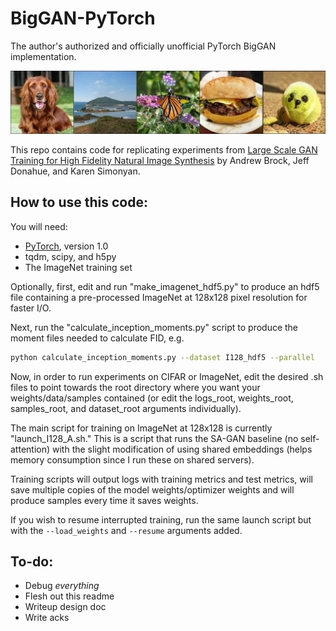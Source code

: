# BigGAN-PyTorch
The author's authorized and officially unofficial PyTorch BigGAN implementation.

![Dogball? Dogball!](imgs/header_image.jpg?raw=true "Header")


This repo contains code for replicating experiments from [Large Scale GAN Training for High Fidelity Natural Image Synthesis](https://arxiv.org/abs/1809.11096) by Andrew Brock, Jeff Donahue, and Karen Simonyan.


## How to use this code:
You will need:

- [PyTorch](https://pytorch.org/), version 1.0
- tqdm, scipy, and h5py
- The ImageNet training set


Optionally, first, edit and run "make_imagenet_hdf5.py" to produce an hdf5 file containing a pre-processed ImageNet at 128x128 pixel resolution for faster I/O.

Next, run the "calculate_inception_moments.py" script to produce the moment files needed to calculate FID, e.g.

```sh
python calculate_inception_moments.py --dataset I128_hdf5 --parallel
```

Now, in order to run experiments on CIFAR or ImageNet, edit the desired .sh files to point towards the root directory where you want your weights/data/samples contained (or edit the logs_root, weights_root, samples_root, and dataset_root arguments individually).

The main script for training on ImageNet at 128x128 is currently "launch_I128_A.sh." This is a script that runs the SA-GAN baseline (no self-attention) with the slight modification of using shared embeddings (helps memory consumption since I run these on shared servers). 

Training scripts will output logs with training metrics and test metrics, will save multiple copies of the model weights/optimizer weights and will produce samples every time it saves weights.

If you wish to resume interrupted training, run the same launch script but with the `--load_weights` and `--resume` arguments added.

## To-do:
- Debug *everything*
- Flesh out this readme
- Writeup design doc
- Write acks 